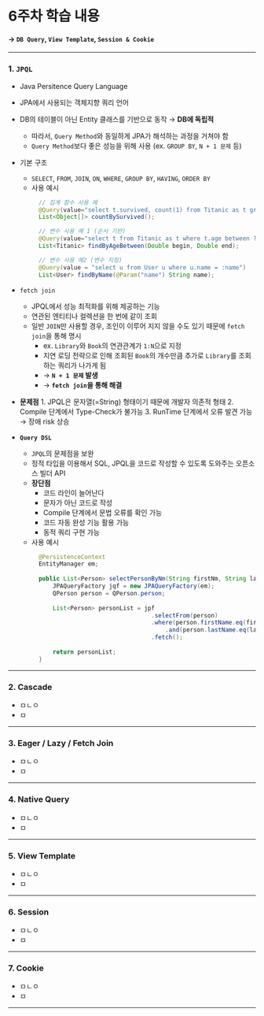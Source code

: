 # 6주차 학습 내용
#### &rarr; `DB Query`, `View Template`, `Session & Cookie`
---
### 1. `JPQL`
  + Java Persitence Query Language
  + JPA에서 사용되는 객체지향 쿼리 언어
  + DB의 테이블이 아닌 Entity 클래스를 기반으로 동작 &rarr; **DB에 독립적**
    + 따라서, `Query Method`와 동일하게 JPA가 해석하는 과정을 거쳐야 함
    + `Query Method`보다 좋은 성능을 위해 사용 (ex. `GROUP BY`, `N + 1 문제` 등)
  + 기본 구조
    + `SELECT`, `FROM`, `JOIN`, `ON`, `WHERE`, `GROUP BY`, `HAVING`, `ORDER BY`
    + 사용 예시
      ```java
        // 집계 함수 사용 예
        @Query(value="select t.survived, count(1) from Titanic as t group by t.survived")
        List<Object[]> countBySurvived();

        // 변수 사용 예 1 (순서 기반)
        @Query(value="select t from Titanic as t where t.age between ?1 and ?2")
        List<Titanic> findByAgeBetween(Double begin, Double end);

        // 변수 사용 예2 (변수 지정)
        @Query(value = "select u from User u where u.name = :name")
        List<User> findByName(@Param("name") String name);
      ```
  + `fetch join`
    + JPQL에서 성능 최적화를 위해 제공하는 기능
    + 연관된 엔티티나 컬렉션을 한 번에 같이 조회
    + 일반 `JOIN`만 사용할 경우, 조인이 이루어 지지 않을 수도 있기 때문에 `fetch join`을 통해 명시
      + ex. `Library`와 `Book`의 연관관계가 `1:N`으로 지정
      + 지연 로딩 전략으로 인해 조회된 `Book`의 개수만큼 추가로 `Library`를 조회하는 쿼리가 나가게 됨
      + &rarr; **`N + 1 문제` 발생**
      + &rarr; **`fetch join`을 통해 해결**
  
  +  **문제점**
    1. JPQL은 문자열(=String) 형태이기 때문에 개발자 의존적 형태
    2. Compile 단계에서 Type-Check가 불가능
    3. RunTime 단계에서 오류 발견 가능 &rarr; 장애 risk 상승
       
  + **`Query DSL`**
    + `JPQL`의 문제점을 보완
    + 정적 타입을 이용해서 SQL, JPQL을 코드로 작성할 수 있도록 도와주는 오픈소스 빌더 API
    + **장단점**
      + 코드 라인이 늘어난다
      + 문자가 아닌 코드로 작성
      + Compile 단계에서 문법 오류를 확인 가능
      + 코드 자동 완성 기능 활용 가능
      + 동적 쿼리 구현 가능
    + 사용 예시
      ```java
        @PersistenceContext
        EntityManager em;
         
        public List<Person> selectPersonByNm(String firstNm, String lastNm){
        	JPAQueryFactory jqf = new JPAQueryFactory(em);
        	QPerson person = QPerson.person;
          
        	List<Person> personList = jpf
        								.selectFrom(person)
        								.where(person.firstName.eq(firstNm)
        									.and(person.lastName.eq(lastNm))
        								.fetch();
                                        
        	return personList;
        }
      ```
---

### 2. Cascade
  + ㅁㄴㅇ
  + ㅁ
---

### 3. Eager / Lazy / Fetch Join
  + ㅁㄴㅇ
  + ㅁ
---

### 4. Native Query
  + ㅁㄴㅇ
  + ㅁ
---

### 5. View Template
  + ㅁㄴㅇ
  + ㅁ
---

### 6. Session
  + ㅁㄴㅇ
  + ㅁ
---

### 7. Cookie
  + ㅁㄴㅇ
  + ㅁ
---
